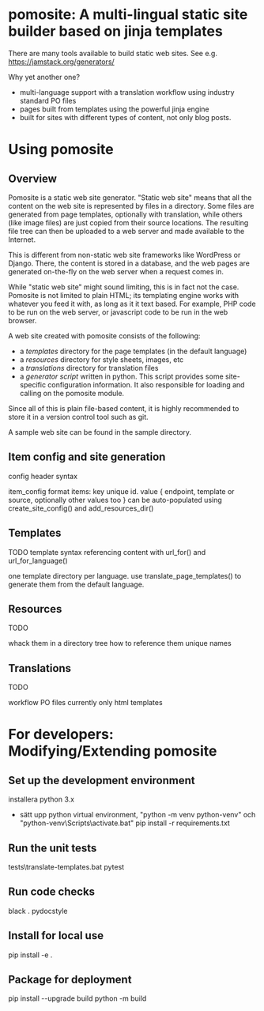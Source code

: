 # pomosite: A multi-lingual static site builder based on jinja templates

There are many tools available to build static web sites.
See e.g. https://jamstack.org/generators/

Why yet another one?
- multi-language support with a translation workflow using industry standard PO files
- pages built from templates using the powerful jinja engine
- built for sites with different types of content, not only blog posts.


# Using pomosite

## Overview
Pomosite is a static web site generator. "Static web site" means that all the content
on the web site is represented by files in a directory. Some files are generated from
page templates, optionally with translation, while others (like image files) are just
copied from their source locations. The resulting file tree can then be uploaded to a
web server and made available to the Internet.

This is different from non-static web site frameworks like WordPress or Django. There,
the content is stored in a database, and the web pages are generated on-the-fly on the
web server when a request comes in.

While "static web site" might sound limiting, this is in fact not the case. Pomosite
is not limited to plain HTML; its templating engine works with whatever you feed it
with, as long as it it text based. For example, PHP code to be run on the web server, or
javascript code to be run in the web browser.

A web site created with pomosite consists of the following:
- a *templates* directory for the page templates (in the default language)
- a *resources* directory for style sheets, images, etc
- a *translations* directory for translation files
- a *generator script* written in python. This script provides some site-specific
  configuration information. It also responsible for loading and calling on the
  pomosite module.

Since all of this is plain file-based content, it is highly recommended to store it in
a version control tool such as git.

A sample web site can be found in the sample directory.

## Item config and site generation

config header syntax

item_config format
items: key unique id. value { endpoint, template or source, optionally other values too }
can be auto-populated using create_site_config() and add_resources_dir()

## Templates

TODO
template syntax
referencing content with url_for() and url_for_language()

one template directory per language.
use translate_page_templates() to generate them from the default language.

## Resources
TODO

whack them in a directory tree
how to reference them
unique names

## Translations
TODO

workflow
PO files
currently only html templates


# For developers: Modifying/Extending pomosite

## Set up the development environment

installera python 3.x
- sätt upp python virtual environment, "python -m venv python-venv" och "python-venv\Scripts\activate.bat"
pip install -r requirements.txt

## Run the unit tests

tests\translate-templates.bat
pytest

## Run code checks

black .
pydocstyle

## Install for local use

pip install -e .

## Package for deployment

pip install --upgrade build
python -m build
